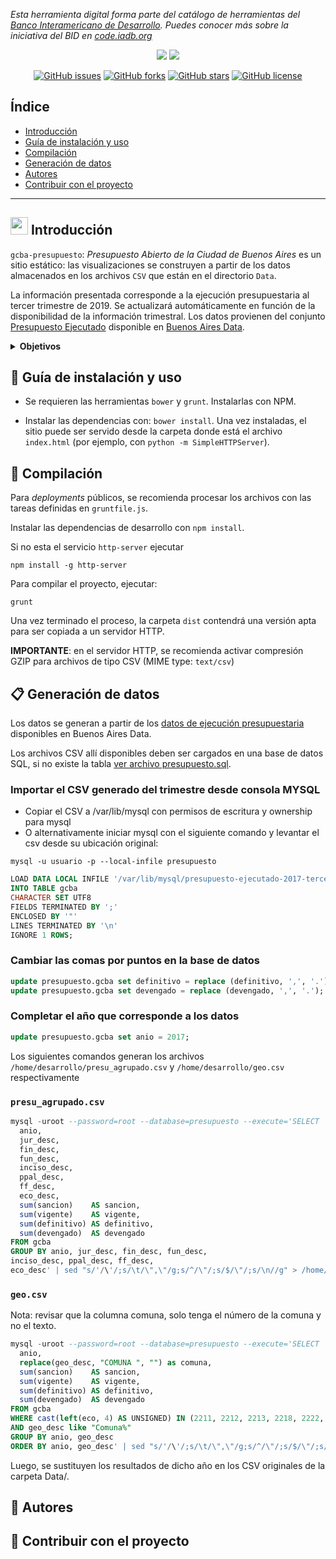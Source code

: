 *Esta herramienta digital forma parte del catálogo de herramientas del [Banco Interamericano de Desarrollo](https://www.iadb.org). Puedes conocer más sobre la iniciativa del BID en [code.iadb.org](https://code.iadb.org)*

<p align="center">
<img src="https://raw.githubusercontent.com/gcba/presupuesto-abierto-gcba/gh-pages/bastrap3/bac-header.png"> 
<img src="https://raw.githubusercontent.com/gcba/presupuesto-abierto-gcba/gh-pages/bastrap3/bac-header-2.png">
</p>

<p align="center">
  <a href="https://github.com/gcba/presupuesto-abierto-gcba/issues"><img alt="GitHub issues" src="https://img.shields.io/github/issues/gcba/presupuesto-abierto-gcba?style=social"></a>
  <a href="https://github.com/gcba/presupuesto-abierto-gcba/network"><img alt="GitHub forks" src="https://img.shields.io/github/forks/gcba/presupuesto-abierto-gcba?style=social"></a>
  <a href="https://github.com/gcba/presupuesto-abierto-gcba/stargazers"><img alt="GitHub stars" src="https://img.shields.io/github/stars/gcba/presupuesto-abierto-gcba?style=social"></a>
  <a href="https://github.com/gcba/presupuesto-abierto-gcba"><img alt="GitHub license" src="https://img.shields.io/github/license/gcba/presupuesto-abierto-gcba?style=social"></a>
</p>


## Índice

* [Introducción](#-introducción)
* [Guía de instalación y uso](#-guía-de-instalación-y-uso)
* [Compilación](#-compilación)
* [Generación de datos](#-generación-de-datos)
* [Autores](#-autores)
* [Contribuir con el proyecto](#-contribuir-con-el-proyecto)

***
 
## <img src="https://raw.githubusercontent.com/gcba/presupuesto-abierto-gcba/gh-pages/bastrap3/bac-header.png" height="28"> Introducción

`gcba-presupuesto`: *Presupuesto Abierto de la Ciudad de Buenos Aires* es un sitio estático: las visualizaciones se
construyen a partir de los datos almacenados en los archivos `CSV` que están en el directorio `Data`.

La información presentada corresponde a la ejecución presupuestaria al tercer trimestre de 2019. Se actualizará automáticamente en función de la disponibilidad de la información trimestral. Los datos provienen del conjunto [Presupuesto Ejecutado](https://data.buenosaires.gob.ar/dataset/presupuesto-ejecutado) disponible en [Buenos Aires Data](https://data.buenosaires.gob.ar/).


<details><summary><b>Objetivos</b></summary>

### :heavy_check_mark: Objetivos 

El presupuesto refleja lo que hace el Estado con los recursos que nos pide a todos los ciudadanos. Por eso, __desde el Gobierno de la Ciudad de Buenos Aires queremos rendir cuentas de forma directa sobre la manera en que utilizamos esos fondos__. Estamos convencidos de que esa es la manera de __estimular la participación, optimizar los controles y mejorar el nivel de la discusión pública__.

</details>

## :ledger: Guía de instalación y uso

+ Se requieren las herramientas `bower` y `grunt`. Instalarlas con NPM.


+ Instalar las dependencias con: `bower install`. Una vez instaladas, el
sitio puede ser servido desde la carpeta donde está el archivo
`index.html` (por ejemplo, con `python -m SimpleHTTPServer`).

## 	:wrench: Compilación

Para *deployments* públicos, se recomienda procesar los archivos con
las tareas definidas en `gruntfile.js`. 

Instalar las dependencias de desarrollo con `npm install`.

Si no esta el servicio `http-server` ejecutar

```
npm install -g http-server
```

Para compilar el proyecto, ejecutar:

```
grunt
```

Una vez terminado el proceso, la carpeta `dist` contendrá una versión
apta para ser copiada a un servidor HTTP.

**IMPORTANTE**: en el servidor HTTP, se recomienda activar compresión
GZIP para archivos de tipo CSV (MIME type: `text/csv`)

## 	:clipboard: Generación de datos

Los datos se generan a partir de los
[datos de ejecución presupuestaria](http://data.buenosaires.gob.ar/dataset/presupuesto-ejecutado)
disponibles en Buenos Aires Data.

Los archivos CSV allí disponibles deben ser cargados en una base de
datos SQL, si no existe la tabla [ver archivo presupuesto.sql](Data/presupuesto.sql). 

### Importar el CSV generado del trimestre desde consola MYSQL
* Copiar el CSV a /var/lib/mysql con permisos de escritura y ownership para mysql
* O alternativamente iniciar mysql con el siguiente comando y levantar el csv desde su ubicación original:
```
mysql -u usuario -p --local-infile presupuesto
```

```sql
LOAD DATA LOCAL INFILE '/var/lib/mysql/presupuesto-ejecutado-2017-tercer-trimestre.csv'
INTO TABLE gcba
CHARACTER SET UTF8
FIELDS TERMINATED BY ';' 
ENCLOSED BY '"'
LINES TERMINATED BY '\n'
IGNORE 1 ROWS;
```

### Cambiar las comas por puntos en la base de datos
```sql
update presupuesto.gcba set definitivo = replace (definitivo, ',', '.');
update presupuesto.gcba set devengado = replace (devengado, ',', '.');
```

### Completar el año que corresponde a los datos
```sql
update presupuesto.gcba set anio = 2017;
```

Los siguientes comandos generan los archivos `/home/desarrollo/presu_agrupado.csv` y `/home/desarrollo/geo.csv` respectivamente

### `presu_agrupado.csv`

``` sql
mysql -uroot --password=root --database=presupuesto --execute='SELECT
  anio,
  jur_desc,
  fin_desc,
  fun_desc,
  inciso_desc,
  ppal_desc,
  ff_desc,
  eco_desc,
  sum(sancion)    AS sancion,
  sum(vigente)    AS vigente,
  sum(definitivo) AS definitivo,
  sum(devengado)  AS devengado
FROM gcba
GROUP BY anio, jur_desc, fin_desc, fun_desc, 
inciso_desc, ppal_desc, ff_desc, 
eco_desc' | sed "s/'/\'/;s/\t/\",\"/g;s/^/\"/;s/$/\"/;s/\n//g" > /home/desarrollo/presu_agrupado.csv
```

### `geo.csv`
Nota: revisar que la columna comuna, solo tenga el número de la comuna y no el texto.

``` sql
mysql -uroot --password=root --database=presupuesto --execute='SELECT
  anio,
  replace(geo_desc, "COMUNA ", "") as comuna,
  sum(sancion)    AS sancion,
  sum(vigente)    AS vigente,
  sum(definitivo) AS definitivo,
  sum(devengado)  AS devengado
FROM gcba
WHERE cast(left(eco, 4) AS UNSIGNED) IN (2211, 2212, 2213, 2218, 2222, 2223, 2224, 2225, 2226, 2231, 2233, 2241, 2242, 2243, 2244)
AND geo_desc like "Comuna%"
GROUP BY anio, geo_desc
ORDER BY anio, geo_desc' | sed "s/'/\'/;s/\t/\",\"/g;s/^/\"/;s/$/\"/;s/\n//g" > /home/desarrollo/geo.csv
```
Luego, se sustituyen los resultados de dicho año en los CSV originales de la carpeta Data/.

## :rocket: Autores

## :handshake: Contribuir con el proyecto